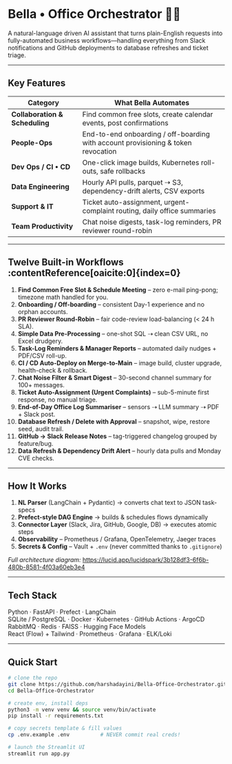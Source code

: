 # Bella • Office Orchestrator 🤖📁

A natural-language driven AI assistant that turns plain-English requests into fully-automated business workflows—handling everything from Slack notifications and GitHub deployments to database refreshes and ticket triage.

---

## Key Features

| Category | What Bella Automates |
| -------- | -------------------- |
| **Collaboration & Scheduling** | Find common free slots, create calendar events, post confirmations |
| **People-Ops** | End-to-end onboarding / off-boarding with account provisioning & token revocation |
| **Dev Ops / CI • CD** | One-click image builds, Kubernetes roll-outs, safe rollbacks |
| **Data Engineering** | Hourly API pulls, parquet ⇢ S3, dependency-drift alerts, CSV exports |
| **Support & IT** | Ticket auto-assignment, urgent-complaint routing, daily office summaries |
| **Team Productivity** | Chat noise digests, task-log reminders, PR reviewer round-robin |

---

## Twelve Built-in Workflows  :contentReference[oaicite:0]{index=0}

1. **Find Common Free Slot & Schedule Meeting** – zero e-mail ping-pong; timezone math handled for you.  
2. **Onboarding / Off-boarding** – consistent Day-1 experience and no orphan accounts.  
3. **PR Reviewer Round-Robin** – fair code-review load-balancing (< 24 h SLA).  
4. **Simple Data Pre-Processing** – one-shot SQL ⇢ clean CSV URL, no Excel drudgery.  
5. **Task-Log Reminders & Manager Reports** – automated daily nudges + PDF/CSV roll-up.  
6. **CI / CD Auto-Deploy on Merge-to-Main** – image build, cluster upgrade, health-check & rollback.  
7. **Chat Noise Filter & Smart Digest** – 30-second channel summary for 100+ messages.  
8. **Ticket Auto-Assignment (Urgent Complaints)** – sub-5-minute first response, no manual triage.  
9. **End-of-Day Office Log Summariser** – sensors ⇢ LLM summary ⇢ PDF + Slack post.  
10. **Database Refresh / Delete with Approval** – snapshot, wipe, restore seed, audit trail.  
11. **GitHub → Slack Release Notes** – tag-triggered changelog grouped by feature/bug.  
12. **Data Refresh & Dependency Drift Alert** – hourly data pulls and Monday CVE checks.

---

## How It Works

1. **NL Parser** (LangChain + Pydantic) → converts chat text to JSON task-specs  
2. **Prefect-style DAG Engine** → builds & schedules flows dynamically  
3. **Connector Layer** (Slack, Jira, GitHub, Google, DB) → executes atomic steps  
4. **Observability** – Prometheus / Grafana, OpenTelemetry, Jaeger traces  
5. **Secrets & Config** – Vault + `.env` (never committed thanks to `.gitignore`)  

*Full architecture diagram:* <https://lucid.app/lucidspark/3b128df3-6f6b-480b-8581-4f03a60eb3e4>

---

## Tech Stack

Python · FastAPI · Prefect · LangChain    
SQLite / PostgreSQL · Docker · Kubernetes · GitHub Actions · ArgoCD    
RabbitMQ · Redis · FAISS · Hugging Face Models    
React (Flow) + Tailwind · Prometheus · Grafana · ELK/Loki  

---

## Quick Start

```bash
# clone the repo
git clone https://github.com/harshadayini/Bella-Office-Orchestrator.git
cd Bella-Office-Orchestrator

# create env, install deps
python3 -m venv venv && source venv/bin/activate
pip install -r requirements.txt

# copy secrets template & fill values
cp .env.example .env          # NEVER commit real creds!

# launch the Streamlit UI
streamlit run app.py
